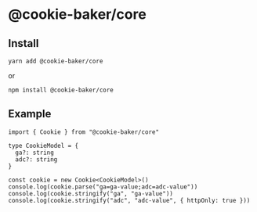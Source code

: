 # @cookie-baker/core

## Install

```
yarn add @cookie-baker/core
```

or

```
npm install @cookie-baker/core
```

## Example

```tsx
import { Cookie } from "@cookie-baker/core"

type CookieModel = {
  ga?: string
  adc?: string
}

const cookie = new Cookie<CookieModel>()
console.log(cookie.parse("ga=ga-value;adc=adc-value"))
console.log(cookie.stringify("ga", "ga-value"))
console.log(cookie.stringify("adc", "adc-value", { httpOnly: true }))
```
